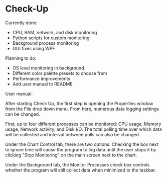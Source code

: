 Check-Up
========
Currently done:
- CPU, RAM, network, and disk monitoring
- Python scripts for custom monitoring
- Background process monitoring
- GUI fixes using WPF


Planning to do:
- OS level monitoring in background
- Different color palette presets to choose from
- Performance improvements
- Add user manual to README

User manual:

After starting Check Up, the first step is opening the Properties window from
the File drop down menu. From here, numerous data logging settings can be changed.

First, up to four different processes can be monitored: CPU usage, Memory
usage, Network activity, and Disk I/O. The total polling time over which
data will be collected and interval between polls can also be changed.

Under the Chart Control tab, there are two options. Checking the box next to
ignore time will cause the program to log data until the user stops it by
clicking "Stop Monitoring" on the main screen next to the chart.

Under the Background tab, the Monitor Processes check box controls whether the
program will still collect data when minimized to the taskbar.